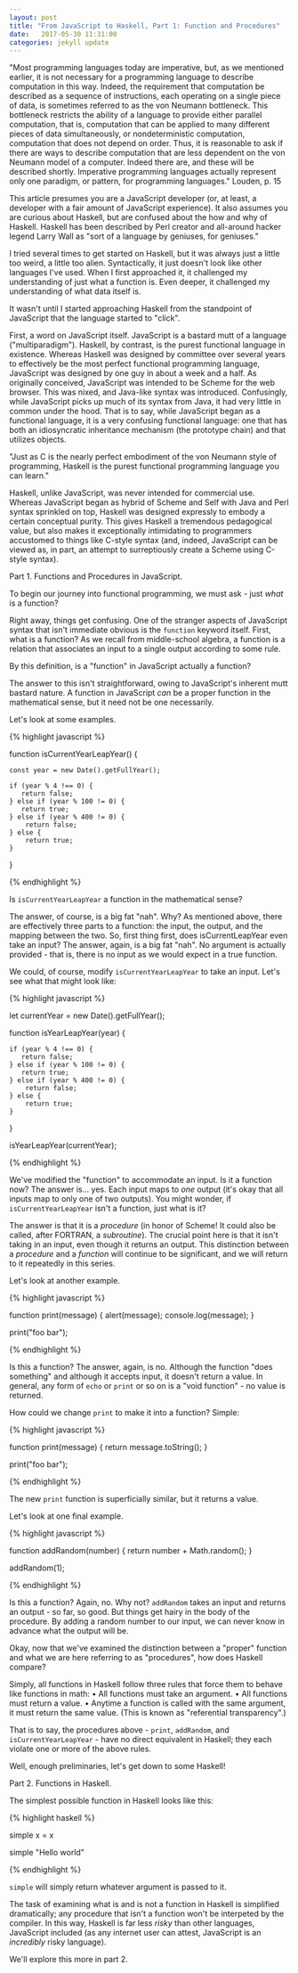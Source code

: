 ```yaml
---
layout: post
title: "From JavaScript to Haskell, Part 1: Function and Procedures"
date:   2017-05-30 11:31:00
categories: jekyll update
---
```


"Most programming languages today are imperative, but, as we mentioned earlier, it is not necessary for a programming language to describe computation in this way. Indeed, the requirement that computation be described as a sequence of instructions, each operating on a single piece of data, is sometimes referred to as the von Neumann bottleneck. This bottleneck restricts the ability of a language to provide either parallel computation, that is, computation that can be applied to many different pieces of data simultaneously, or nondeterministic computation, computation that does not depend on order. Thus, it is reasonable to ask if there are ways to describe computation that are less dependent on the von Neumann model of a computer. Indeed there are, and these will be described shortly. Imperative programming languages actually represent only one paradigm, or pattern, for programming languages." Louden, p. 15

This article presumes you are a JavaScript developer (or, at least, a developer with a fair amount of JavaScript experience). It also assumes you are curious about Haskell, but are confused about the how and why of Haskell. Haskell has been described by Perl creator and all-around hacker legend Larry Wall as "sort of a language by geniuses, for geniuses." 

I tried several times to get started on Haskell, but it was always just a little too weird, a little too alien. Syntactically, it just doesn't look like other languages I've used. When I first approached it, it challenged my understanding of just what a function is. Even deeper, it challenged my understanding of what data itself is.

It wasn't until I started approaching Haskell from the standpoint of JavaScript that the language started to "click".

First, a word on JavaScript itself. JavaScript is a bastard mutt of a language ("multiparadigm"). Haskell, by contrast, is the purest functional language in existence. Whereas Haskell was designed by committee over several years to effectively be the most perfect functional programming language, JavaScript was designed by one guy in about a week and a half. As originally conceived, JavaScript was intended to be Scheme for the web browser. This was nixed, and Java-like syntax was introduced. Confusingly, while JavaScript picks up much of its syntax from Java, it had very little in common under the hood. That is to say, while JavaScript began as a functional language, it is a very confusing functional language: one that has both an idiosyncratic inheritance mechanism (the prototype chain) and that utilizes objects.

"Just as C is the nearly perfect embodiment of the von Neumann style of programming, Haskell is the purest functional programming language you can learn."

Haskell, unlike JavaScript, was never intended for commercial use. Whereas JavaScript began as hybrid of Scheme and Self with Java and Perl syntax sprinkled on top, Haskell was designed expressly to embody a certain conceptual purity. This gives Haskell a tremendous pedagogical value, but also makes it exceptionally intimidating to programmers accustomed to things like C-style syntax (and, indeed, JavaScript can be viewed as, in part, an attempt to surreptiously create a Scheme using C-style syntax).

Part 1. Functions and Procedures in JavaScript.

To begin our journey into functional programming, we must ask - just _what_ is a function?

Right away, things get confusing. One of the stranger aspects of JavaScript syntax that isn't immediate obvious is the `function` keyword itself. First, what is a function? As we recall from middle-school algebra, a function is a relation that associates an input to a single output according to some rule.

By this definition, is a "function" in JavaScript actually a function?

The answer to this isn't straightforward, owing to JavaScript's inherent mutt bastard nature. A function in JavaScript _can_ be a proper function in the mathematical sense, but it need not be one necessarily.

Let's look at some examples.

{% highlight javascript %}

function isCurrentYearLeapYear() {

    const year = new Date().getFullYear();
	
	if (year % 4 !== 0) {
	   return false;
	} else if (year % 100 != 0) { 
	   return true;
	} else if (year % 400 != 0) {
	    return false;
	} else {
	    return true;
	}
}

{% endhighlight %}

Is `isCurrentYearLeapYear` a function in the mathematical sense?

The answer, of course, is a big fat "nah". Why? As mentioned above, there are effectively three parts to a function: the input, the output, and the mapping between the two. So, first thing first, does isCurrentLeapYear even take an input? The answer, again, is a big fat "nah". No argument is actually provided - that is, there is no input as we would expect in a true function.

We could, of course, modify `isCurrentYearLeapYear` to take an input. Let's see what that might look like: 

{% highlight javascript %}

let currentYear = new Date().getFullYear();

function isYearLeapYear(year) {
	
	if (year % 4 !== 0) {
	   return false;
	} else if (year % 100 != 0) { 
	   return true;
	} else if (year % 400 != 0) {
	    return false;
	} else {
	    return true;
	}
}

isYearLeapYear(currentYear);

{% endhighlight %}

We've modified the "function" to accommodate an input. Is it a function now? The answer is... yes. Each input maps to _one_ output (it's okay that all inputs map to only one of two outputs). You might wonder, if `isCurrentYearLeapYear` isn't a function, just what is it?

The answer is that it is a _procedure_ (in honor of Scheme! It could also be called, after FORTRAN, a _subroutine_). The crucial point here is that it isn't taking in an input, even though it returns an output. This distinction between a _procedure_ and a _function_ will continue to be significant, and we will return to it repeatedly in this series.

Let's look at another example.

{% highlight javascript %}

function print(message) {
	alert(message);
	console.log(message);
}

print("foo bar");

{% endhighlight %}

Is this a function? The answer, again, is no. Although the function "does something" and although it accepts input, it doesn't return a value. In general, any form of `echo` or `print` or so on is a "void function" - no value is returned.

How could we change `print` to make it into a function? Simple:  

{% highlight javascript %}

function print(message) {
	return message.toString();
}

print("foo bar");

{% endhighlight %}

The new `print` function is superficially similar, but it returns a value.

Let's look at one final example.

{% highlight javascript %}

function addRandom(number) {
	return number + Math.random();
}

addRandom(1);

{% endhighlight %}

Is this a function? Again, no. Why not? `addRandom` takes an input and returns an output - so far, so good. But things get hairy in the body of the procedure. By adding a random number to our input, we can never know in advance what the output will be.

Okay, now that we've examined the distinction between a "proper" function and what we are here referring to as "procedures", how does Haskell compare?

Simply, all functions in Haskell follow three rules that force them to behave like functions in math:
• All functions must take an argument.
• All functions must return a value.
• Anytime a function is called with the same argument, it must return the same value. (This is known as "referential transparency".)

That is to say, the procedures above - `print`, `addRandom`, and `isCurrentYearLeapYear` - have no direct equivalent in Haskell; they each violate one or more of the above rules.

Well, enough preliminaries, let's get down to some Haskell!

Part 2. Functions in Haskell.

The simplest possible function in Haskell looks like this:

{% highlight haskell %}

simple x = x

simple "Hello world"

{% endhighlight %}

`simple` will simply return whatever argument is passed to it.

The task of examining what is and is not a function in Haskell is simplified dramatically; any procedure that isn't a function won't be interpeted by the compiler. In this way, Haskell is far less _risky_ than other languages, JavaScript included (as any internet user can attest, JavaScript is an _incredibly_ risky language).

We'll explore this more in part 2.